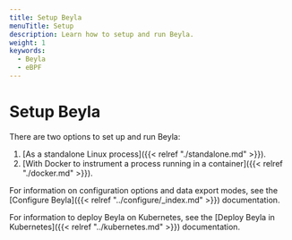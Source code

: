 ```yaml
---
title: Setup Beyla
menuTitle: Setup
description: Learn how to setup and run Beyla.
weight: 1
keywords:
  - Beyla
  - eBPF
---
```


# Setup Beyla

There are two options to set up and run Beyla:

1. [As a standalone Linux process]({{< relref "./standalone.md" >}}).
2. [With Docker to instrument a process running in a container]({{< relref "./docker.md" >}}).

For information on configuration options and data export modes, see the [Configure Beyla]({{< relref "../configure/_index.md" >}}) documentation.

For information to deploy Beyla on Kubernetes, see the [Deploy Beyla in Kubernetes]({{< relref "../kubernetes.md" >}}) documentation.
